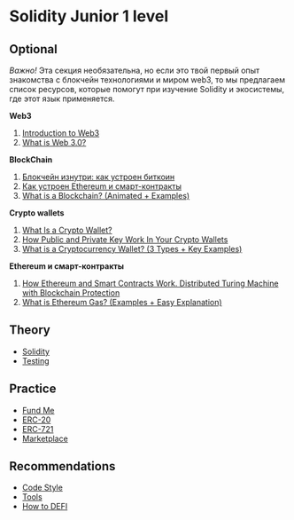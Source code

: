 # Solidity Junior 1 level

## Optional

_Важно!_ Эта секция необязательна, но если это твой первый опыт знакомства с блокчейн технологиями и миром web3, то мы предлагаем список ресурсов, которые помогут при изучение Solidity и экосистемы, где этот язык применяется.

**Web3**

1. [Introduction to Web3](https://ethereum.org/en/web3/)
2. [What is Web 3.0?](https://www.youtube.com/watch?v=nHhAEkG1y2U)

**BlockChain**

1. [Блокчейн изнутри: как устроен биткоин](https://vas3k.blog/blog/blockchain/)
2. [Как устроен Ethereum и смарт-контракты](https://vas3k.blog/blog/ethereum/)
3. [What is a Blockchain? (Animated + Examples)](https://www.youtube.com/watch?v=kHybf1aC-jE)

**Crypto wallets**

1. [What Is a Crypto Wallet?](https://academy.binance.com/en/articles/crypto-wallet-types-explained)
2. [How Public and Private Key Work In Your Crypto Wallets](https://www.youtube.com/watch?v=bvSJm7fHXto)
3. [What is a Cryptocurrency Wallet? (3 Types + Key Examples)](https://www.youtube.com/watch?v=SQyg9pyJ1Ac&t=3s)

**Ethereum и смарт-контракты**

1. [How Ethereum and Smart Contracts Work. Distributed Turing Machine with Blockсhain Protection](https://vas3k.com/blog/ethereum/)
2. [What is Ethereum Gas? (Examples + Easy Explanation)](https://www.youtube.com/watch?v=3ehaSqwUZ0s)

## Theory

- [Solidity](./solidity/README.md)
- [Testing](./testing/README.md)

## Practice

- [Fund Me](./practice/1-fund-me.md)
- [ERC-20](./practice/2-erc-20.md)
- [ERC-721](./practice/3-erc-721.md)
- [Marketplace](./practice/4-marketplace.md)

## Recommendations

- [Code Style](./code-style/readme.md)
- [Tools](./tools/README.md)
- [How to DEFI](./how-to-defi.pdf)
